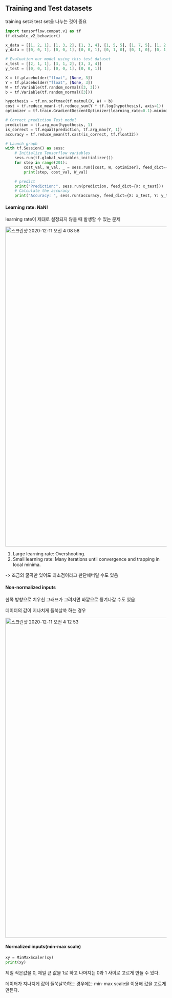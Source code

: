 ## Training and Test datasets

training set과 test set을 나누는 것이 중요

```python
import tensorflow.compat.v1 as tf
tf.disable_v2_behavior()

x_data = [[1, 2, 1], [1, 3, 2], [1, 3, 4], [1, 5, 5], [1, 7, 5], [1, 2, 5], [1, 6, 6], [1, 7, 7]]
y_data = [[0, 0, 1], [0, 0, 1], [0, 0, 1], [0, 1, 0], [0, 1, 0], [0, 1, 0], [1, 0, 0], [1, 0, 0]]

# Evaluation our model using this test dataset
x_test = [[2, 1, 1], [3, 1, 2], [3, 3, 4]]
y_test = [[0, 0, 1], [0, 0, 1], [0, 0, 1]]

X = tf.placeholder("float", [None, 3])
Y = tf.placeholder("float", [None, 3])
W = tf.Variable(tf.random_normal([3, 3]))
b = tf.Variable(tf.random_normal([3]))

hypothesis = tf.nn.softmax(tf.matmul(X, W) + b)
cost = tf.reduce_mean(-tf.reduce_sum(Y * tf.log(hypothesis), axis=1))   # axis = 축
optimizer = tf.train.GradientDescentOptimizer(learning_rate=0.1).minimize(cost)

# Correct prediction Test model
prediction = tf.arg_max(hypothesis, 1)
is_correct = tf.equal(prediction, tf.arg_max(Y, 1))
accuracy = tf.reduce_mean(tf.cast(is_correct, tf.float32))

# Launch graph
with tf.Session() as sess:
    # Initialize Tensorflow variables
    sess.run(tf.global_variables_initializer())
    for step in range(201):
        cost_val, W_val, _ = sess.run([cost, W, optimizer], feed_dict={X: x_data, Y: y_data})
        print(step, cost_val, W_val)

    # predict
    print("Prediction:", sess.run(prediction, feed_dict={X: x_test}))
    # Calculate the accuracy
    print("Accuracy: ", sess.run(accuracy, feed_dict={X: x_test, Y: y_test}))
```

#### Learning rate: NaN!

learning rate이 제대로 설정되지 않을 때 발생할 수 있는 문제

<img width="1000" alt="스크린샷 2020-12-11 오전 4 08 58" src="https://user-images.githubusercontent.com/62995632/101818025-9eb07700-3b66-11eb-8119-3149d5bd6733.png">

1. Large learning rate: Overshooting.
2. Small learning rate: Many iterations until convergence and trapping in local minima.

-> 조금의 굴곡만 있어도 최소점이라고 판단해버릴 수도 있음

#### Non-normalized inputs

한쪽 방향으로 치우친 그래프가 그려지면 바깥으로 튕겨나갈 수도 있음

데이터의 값이 지나치게 들쑥날쑥 하는 경우

<img width="1000" alt="스크린샷 2020-12-11 오전 4 12 53" src="https://user-images.githubusercontent.com/62995632/101818411-29917180-3b67-11eb-8c7c-610145ab37a3.png">

#### Normalized inputs(min-max scale)

```python
xy = MinMaxScaler(xy)
print(xy)
```

제일 작은값을 0, 제일 큰 값을 1로 하고 나머지는 0과 1 사이로 고르게 만들 수 있다.

데이터가 지나치게 값이 들쑥날쑥하는 경우에는 min-max scale을 이용해 값을 고르게 만든다.
